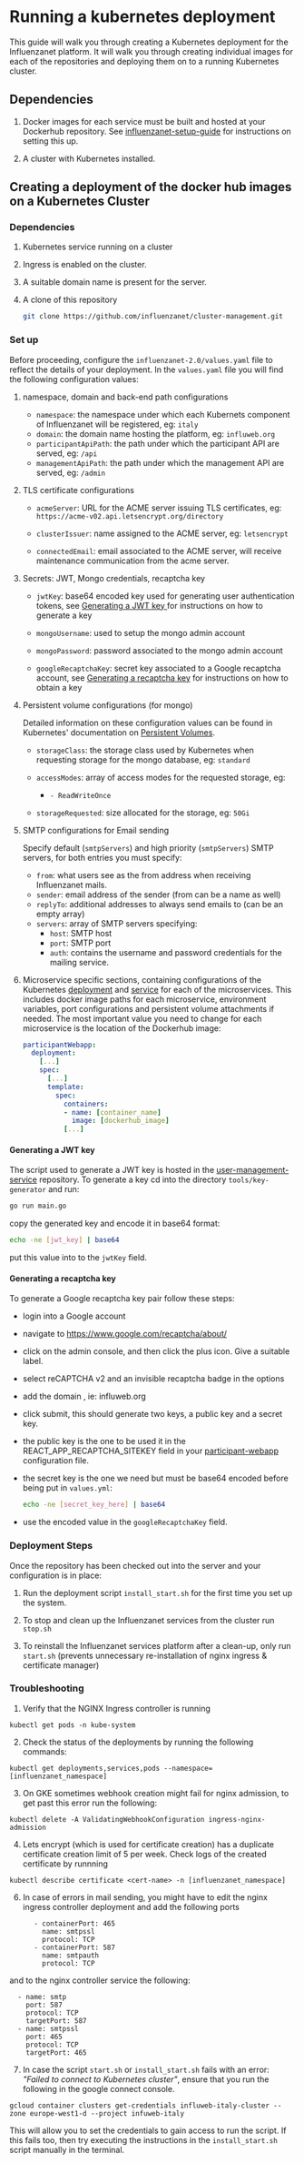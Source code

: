 
# Running a kubernetes deployment

This guide will walk you through creating a Kubernetes deployment for the Influenzanet platform. It will walk you through creating individual images for each of the repositories and deploying them on to a running Kubernetes cluster.

## Dependencies

1. Docker images for each service must be built and hosted at your Dockerhub repository. See [influenzanet-setup-guide](https://github.com/influenzanet/influenzanet-setup-guide) for instructions on setting this up.

2. A cluster with Kubernetes installed.

## Creating a deployment of the docker hub images on a Kubernetes Cluster

### Dependencies

1. Kubernetes service running on a cluster

2. Ingress is enabled on the cluster.

3. A suitable domain name is present for the server.

4. A clone of this repository

   ```sh
   git clone https://github.com/influenzanet/cluster-management.git
   ```

### Set up

Before proceeding, configure the `influenzanet-2.0/values.yaml` file to reflect the details of your deployment. In the `values.yaml` file you will find the following configuration values:

1. namespace, domain and back-end path configurations

    - `namespace`: the namespace under which each Kubernets component of Influenzanet will be registered, eg: `italy`
    - `domain`: the domain name hosting the platform, eg: `influweb.org`
    - `participantApiPath`: the path under which the participant API are served, eg: `/api`
    - `managementApiPath`: the path under which the management API are served, eg: `/admin`

2. TLS certificate configurations

    - `acmeServer`:  URL for the ACME server issuing TLS certificates, eg: `https://acme-v02.api.letsencrypt.org/directory`

    - `clusterIssuer`: name assigned to the ACME server, eg: `letsencrypt`

    - `connectedEmail`: email associated to the ACME server, will receive maintenance communication from the acme server.

3. Secrets: JWT, Mongo credentials, recaptcha key

    - `jwtKey`: base64 encoded key used for generating user authentication tokens, see [Generating a JWT key ](#generating-a-jwt-key ) for instructions on how to generate a key

    - `mongoUsername`: used to setup the mongo admin account

    - `mongoPassword`: password associated to the mongo admin account

    - `googleRecaptchaKey`: secret key associated to a Google recaptcha account, see [Generating a recaptcha key](#generating-a-recaptcha-key) for instructions on how to obtain a key

4. Persistent volume configurations (for mongo)

    Detailed information on these configuration values can be found in Kubernetes' documentation on [Persistent Volumes]( https://kubernetes.io/docs/concepts/storage/persistent-volumes/).

    - `storageClass`: the storage class used by Kubernetes when requesting storage for the mongo database, eg: `standard`

    - `accessModes`: array of access modes for the requested storage, eg:
        - `- ReadWriteOnce`

    - `storageRequested`: size allocated for the storage, eg: `50Gi`

6. SMTP configurations for Email sending

    Specify default (`smtpServers`) and high priority (`smtpServers`) SMTP servers, for both entries you must specify:

    - `from`: what users see as the from address when receiving Influenzanet mails.
    - `sender`: email address of the sender (from can be a name as well)
    - `replyTo`: additional addresses to always send emails to (can be an empty array)
    - `servers`: array of SMTP servers specifying:
        - `host`: SMTP host
        - `port`: SMTP port
        - `auth`: contains the username and password credentials for the mailing service.

7. Microservice specific sections, containing configurations of the Kubernetes [deployment](https://kubernetes.io/docs/concepts/workloads/controllers/deployment/) and [service](https://kubernetes.io/docs/concepts/services-networking/service/) for each of the microservices. This includes docker image paths for each microservice, environment variables, port configurations and persistent volume attachments if needed. The most important value you need to change for each microservice is the location of the Dockerhub image:

    ```yaml
    participantWebapp:
      deployment:
        [...]
        spec:
          [...]
          template:
            spec:
              containers:
              - name: [container_name]
                image: [dockerhub_image]
              [...]
    ```

#### Generating a JWT key

The script used to generate a JWT key is hosted in the [user-management-service](https://github.com/influenzanet/user-management-service) repository. To generate a key cd into the directory `tools/key-generator` and run:

``` sh
go run main.go
```

copy the generated key and encode it in base64 format:

``` sh
echo -ne [jwt_key] | base64
```

put this value into to the `jwtKey` field.

#### Generating a recaptcha key

To generate a Google recaptcha key pair follow these steps:

- login into a Google account

- navigate to https://www.google.com/recaptcha/about/

- click on the admin console, and then click the plus icon. Give a suitable label.

- select reCAPTCHA v2 and an invisible recaptcha badge in the options

- add the domain , ie: influweb.org

- click submit, this should generate two keys, a public key and  a secret key.

- the public key is the one to be used it in the REACT_APP_RECAPTCHA_SITEKEY field in your [participant-webapp](https://github.com/influenzanet/participant-webapp) configuration file.

- the secret key is the one we need but must be base64 encoded before being put in `values.yml`:

    ```sh
    echo -ne [secret_key_here] | base64
    ```

- use the encoded value in the `googleRecaptchaKey` field.

### Deployment Steps

Once the repository has been checked out into the server and your configuration is in place:

1. Run the deployment script `install_start.sh` for the first time you set up the system.

2. To stop and clean up the Influenzanet services from the cluster run `stop.sh`

3. To reinstall the Influenzanet services platform after a clean-up, only run `start.sh` (prevents unnecessary re-installation of nginx ingress & certificate manager)

### Troubleshooting

1. Verify that the NGINX Ingress controller is running

  ```
  kubectl get pods -n kube-system
  ```

2. Check the status of the deployments by running the following commands:

  ```
  kubectl get deployments,services,pods --namespace=[influenzanet_namespace]
  ```

3. On GKE sometimes webhook creation might fail for nginx admission, to get past this error run the following:

  ```
  kubectl delete -A ValidatingWebhookConfiguration ingress-nginx-admission
  ```

4. Lets encrypt (which is used for certificate creation) has a duplicate certificate creation limit of 5 per week.  Check logs of the created certificate by runnning

  ```
  kubectl describe certificate <cert-name> -n [influenzanet_namespace]
  ```

6. In case of errors in mail sending, you might have to edit the nginx ingress controller deployment and add the following ports

  ```
        - containerPort: 465
          name: smtpssl
          protocol: TCP
        - containerPort: 587
          name: smtpauth
          protocol: TCP
  ```

  and to the nginx controller service the following:

  ```
    - name: smtp
      port: 587
      protocol: TCP
      targetPort: 587
    - name: smtpssl
      port: 465
      protocol: TCP
      targetPort: 465
  ```

7. In case the script `start.sh` or `install_start.sh` fails with an error: _"Failed to connect to Kubernetes cluster"_, ensure that you run the following in the google connect console.

  ```
  gcloud container clusters get-credentials influweb-italy-cluster --zone europe-west1-d --project infuweb-italy
  ```

  This will allow you to set the credentials to gain access to run the script.
  If this fails too, then try executing the instructions in the `install_start.sh` script manually in the terminal.
